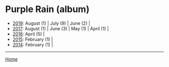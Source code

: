 # Purple Rain (album)

  * [2019](./purple-rain-album-2019.md): 
      August (1) | 
      July (9) | 
      June (2) | 
  * [2017](./purple-rain-album-2017.md): 
      August (1) | 
      June (3) | 
      May (1) | 
      April (1) | 
  * [2016](./purple-rain-album-2016.md): 
      April (5) | 
  * [2015](./purple-rain-album-2015.md): 
      February (1) | 
  * [2014](./purple-rain-album-2014.md): 
      February (1) | 

----

[Home](../)

